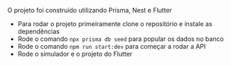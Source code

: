 O projeto foi construído utilizando Prisma, Nest e Flutter

- Para rodar o projeto primeiramente clone o repositório e instale as dependências
- Rode o comando `npx prisma db seed` para popular os dados no banco
- Rode o comando `npm run start:dev` para começar a rodar a API
- Rode o simulador e o projeto do Flutter
